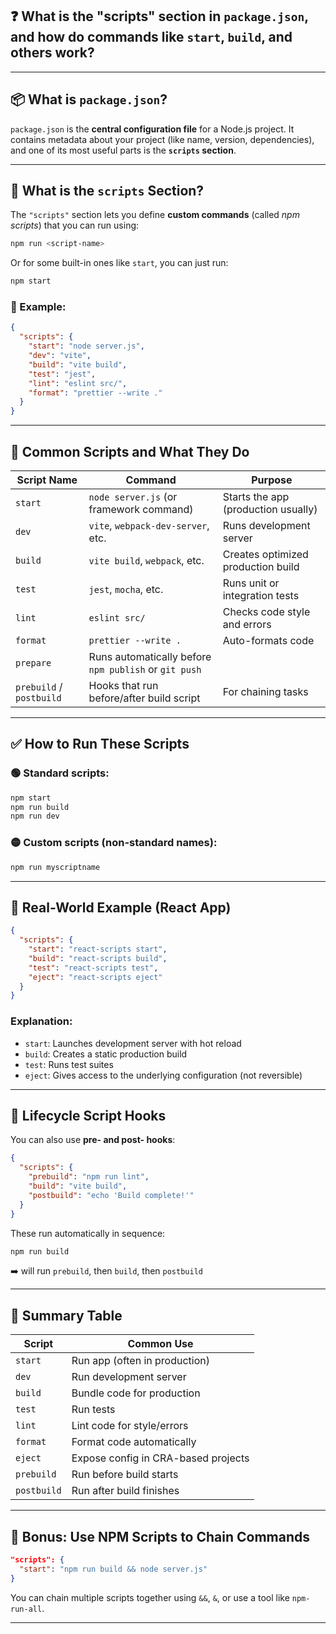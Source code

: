 

## ❓ **What is the "scripts" section in `package.json`, and how do commands like `start`, `build`, and others work?**

---

## 📦 What is `package.json`?

`package.json` is the **central configuration file** for a Node.js project. It contains metadata about your project (like name, version, dependencies), and one of its most useful parts is the **`scripts` section**.

---

## 🧠 What is the `scripts` Section?

The `"scripts"` section lets you define **custom commands** (called *npm scripts*) that you can run using:

```bash
npm run <script-name>
```

Or for some built-in ones like `start`, you can just run:

```bash
npm start
```

### 📄 Example:

```json
{
  "scripts": {
    "start": "node server.js",
    "dev": "vite",
    "build": "vite build",
    "test": "jest",
    "lint": "eslint src/",
    "format": "prettier --write ."
  }
}
```

---

## 🔧 Common Scripts and What They Do

| Script Name              | Command                                               | Purpose                             |
| ------------------------ | ----------------------------------------------------- | ----------------------------------- |
| `start`                  | `node server.js` (or framework command)               | Starts the app (production usually) |
| `dev`                    | `vite`, `webpack-dev-server`, etc.                    | Runs development server             |
| `build`                  | `vite build`, `webpack`, etc.                         | Creates optimized production build  |
| `test`                   | `jest`, `mocha`, etc.                                 | Runs unit or integration tests      |
| `lint`                   | `eslint src/`                                         | Checks code style and errors        |
| `format`                 | `prettier --write .`                                  | Auto-formats code                   |
| `prepare`                | Runs automatically before `npm publish` or `git push` |                                     |
| `prebuild` / `postbuild` | Hooks that run before/after build script              | For chaining tasks                  |

---

## ✅ How to Run These Scripts

### 🟢 Standard scripts:

```bash
npm start
npm run build
npm run dev
```

### 🟡 Custom scripts (non-standard names):

```bash
npm run myscriptname
```

---

## 📁 Real-World Example (React App)

```json
{
  "scripts": {
    "start": "react-scripts start",
    "build": "react-scripts build",
    "test": "react-scripts test",
    "eject": "react-scripts eject"
  }
}
```

### Explanation:

* `start`: Launches development server with hot reload
* `build`: Creates a static production build
* `test`: Runs test suites
* `eject`: Gives access to the underlying configuration (not reversible)

---

## 🔁 Lifecycle Script Hooks

You can also use **pre- and post- hooks**:

```json
{
  "scripts": {
    "prebuild": "npm run lint",
    "build": "vite build",
    "postbuild": "echo 'Build complete!'"
  }
}
```

These run automatically in sequence:

```bash
npm run build
```

➡️ will run `prebuild`, then `build`, then `postbuild`

---

## 🚀 Summary Table

| Script      | Common Use                          |
| ----------- | ----------------------------------- |
| `start`     | Run app (often in production)       |
| `dev`       | Run development server              |
| `build`     | Bundle code for production          |
| `test`      | Run tests                           |
| `lint`      | Lint code for style/errors          |
| `format`    | Format code automatically           |
| `eject`     | Expose config in CRA-based projects |
| `prebuild`  | Run before build starts             |
| `postbuild` | Run after build finishes            |

---

## 🧩 Bonus: Use NPM Scripts to Chain Commands

```json
"scripts": {
  "start": "npm run build && node server.js"
}
```

You can chain multiple scripts together using `&&`, `&`, or use a tool like `npm-run-all`.

---